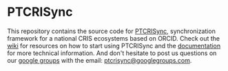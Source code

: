 PTCRISync
=============

This repository contains the source code for [PTCRISync](www.ptcris.pt), synchronization framework for a national CRIS ecosystems based on ORCID. Check out the [wiki](https://github.com/fccn/PTCRISync/wiki) for resources on how to start using PTCRISync and the [documentation](http://fccn.github.io/PTCRISync/) for more technical information. And don't hesitate to post us questions on our [google groups](https://groups.google.com/forum/#!forum/ptcrisync) with the email: ptcrisync@googlegroups.com.
